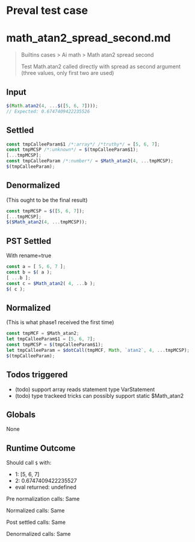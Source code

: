 # Preval test case

# math_atan2_spread_second.md

> Builtins cases > Ai math > Math atan2 spread second
>
> Test Math.atan2 called directly with spread as second argument (three values, only first two are used)

## Input

`````js filename=intro
$(Math.atan2(4, ...$([5, 6, 7])));
// Expected: 0.6747409422235526
`````


## Settled


`````js filename=intro
const tmpCalleeParam$1 /*:array*/ /*truthy*/ = [5, 6, 7];
const tmpMCSP /*:unknown*/ = $(tmpCalleeParam$1);
[...tmpMCSP];
const tmpCalleeParam /*:number*/ = $Math_atan2(4, ...tmpMCSP);
$(tmpCalleeParam);
`````


## Denormalized
(This ought to be the final result)

`````js filename=intro
const tmpMCSP = $([5, 6, 7]);
[...tmpMCSP];
$($Math_atan2(4, ...tmpMCSP));
`````


## PST Settled
With rename=true

`````js filename=intro
const a = [ 5, 6, 7 ];
const b = $( a );
[ ...b ];
const c = $Math_atan2( 4, ...b );
$( c );
`````


## Normalized
(This is what phase1 received the first time)

`````js filename=intro
const tmpMCF = $Math_atan2;
let tmpCalleeParam$1 = [5, 6, 7];
const tmpMCSP = $(tmpCalleeParam$1);
let tmpCalleeParam = $dotCall(tmpMCF, Math, `atan2`, 4, ...tmpMCSP);
$(tmpCalleeParam);
`````


## Todos triggered


- (todo) support array reads statement type VarStatement
- (todo) type trackeed tricks can possibly support static $Math_atan2


## Globals


None


## Runtime Outcome


Should call `$` with:
 - 1: [5, 6, 7]
 - 2: 0.6747409422235527
 - eval returned: undefined

Pre normalization calls: Same

Normalized calls: Same

Post settled calls: Same

Denormalized calls: Same
